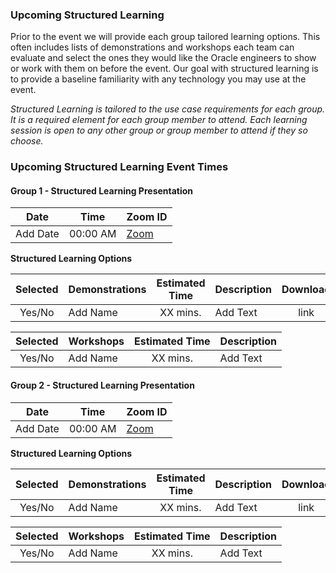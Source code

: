 ### Upcoming Structured Learning

Prior to the event we will provide each group tailored learning options. This often includes lists of demonstrations and workshops each team can evaluate and select the ones they would like the Oracle engineers to show or work with them on before the event. Our goal with structured learning is to provide a baseline familiarity with any technology you may use at the event.

_Structured Learning is tailored to the use case requirements for each group. It is a required element for each group member to attend. Each learning session is open to any other group or group member to attend if they so choose._

### Upcoming Structured Learning Event Times  

#### Group 1 - <add use case name> Structured Learning Presentation

| Date         | Time      | Zoom ID         |
|---           |---        |---              |
| Add Date     | 00:00 AM  | [Zoom](https://oracle.zoom.us/my/frank.baber?pwd=M09zSC9POTBDQWFJUW42NWUrTUN4Zz09) |

**Structured Learning Options**

| Selected   | Demonstrations         | Estimated Time      | Description           | Download  |
|:--:        |:---                    |:---:                |:---                   | :--:      |
| Yes/No        | Add Name               | XX mins.            | Add Text              | link   |


| Selected   | Workshops              | Estimated Time      | Description           |
|:--:        |:---                    |:---:                |:---                   |
| Yes/No       | Add Name               | XX mins.            | Add Text              |

#### Group 2 - <add use case name> Structured Learning Presentation

| Date         | Time      | Zoom ID         |
|---           |---        |---              |
| Add Date     | 00:00 AM  | [Zoom](https://oracle.zoom.us/my/frank.baber?pwd=M09zSC9POTBDQWFJUW42NWUrTUN4Zz09) |

**Structured Learning Options**

| Selected   | Demonstrations         | Estimated Time      | Description           | Download |
|:--:        |:---                    |:---:                |:---                   |:--:      |
| Yes/No        | Add Name               | XX mins.            | Add Text              | link  |


| Selected   | Workshops              | Estimated Time      | Description           |
|:--:        |:---                    |:---:                |:---                   |
| Yes/No       | Add Name               | XX mins.            | Add Text              |
